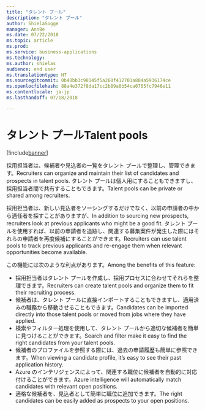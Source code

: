 ```yaml
---
title: "タレント プール"
description: "タレント プール"
author: ShielaSogge
manager: AnnBe
ms.date: 07/22/2018
ms.topic: article
ms.prod: 
ms.service: business-applications
ms.technology: 
ms.author: shielas
audience: end user
ms.translationtype: HT
ms.sourcegitcommit: 0b40bb3c98145f5a260f412701a884a5936174ce
ms.openlocfilehash: 88a4e372f8da17cc2b89a0b54ca0765fc7946e11
ms.contentlocale: ja-jp
ms.lasthandoff: 07/18/2018

---
```


# <a name="talent-pools"></a><span data-ttu-id="f6f08-103">タレント プール</span><span class="sxs-lookup"><span data-stu-id="f6f08-103">Talent pools</span></span>

[!include[banner](../../../includes/banner.md)]


<span data-ttu-id="f6f08-104">採用担当者は、候補者や見込者の一覧をタレント プールで整理し、管理できます。</span><span class="sxs-lookup"><span data-stu-id="f6f08-104">Recruiters can organize and maintain their list of candidates and prospects in talent pools.</span></span> <span data-ttu-id="f6f08-105">タレント プールは個人用にすることもできますし、採用担当者間で共有することもできます。</span><span class="sxs-lookup"><span data-stu-id="f6f08-105">Talent pools can be private or shared among recruiters.</span></span>

<span data-ttu-id="f6f08-106">採用担当者は、新しい見込者をソーシングするだけでなく、以前の申請者の中から適任者を探すことがありますが、</span><span class="sxs-lookup"><span data-stu-id="f6f08-106">In addition to sourcing new prospects, recruiters look at previous applicants who might be a good fit.</span></span> <span data-ttu-id="f6f08-107">タレント プールを使用すれば、以前の申請者を追跡し、関連する募集案件が発生した際にはそれらの申請者を再度候補にすることができます。</span><span class="sxs-lookup"><span data-stu-id="f6f08-107">Recruiters can use talent pools to track previous applicants and re-engage them when relevant opportunities become available.</span></span>

<span data-ttu-id="f6f08-108">この機能には次のような利点があります。</span><span class="sxs-lookup"><span data-stu-id="f6f08-108">Among the benefits of this feature:</span></span>

-   <span data-ttu-id="f6f08-109">採用担当者はタレント プールを作成し、採用プロセスに合わせてそれらを整理できます。</span><span class="sxs-lookup"><span data-stu-id="f6f08-109">Recruiters can create talent pools and organize them to fit their recruiting process.</span></span>
-   <span data-ttu-id="f6f08-110">候補者は、タレント プールに直接インポートすることもできますし、適用済みの職務から移動させることもできます。</span><span class="sxs-lookup"><span data-stu-id="f6f08-110">Candidates can be imported directly into those talent pools or moved from jobs where they have applied.</span></span>
-   <span data-ttu-id="f6f08-111">検索やフィルター処理を使用して、タレント プールから適切な候補者を簡単に見つけることができます。</span><span class="sxs-lookup"><span data-stu-id="f6f08-111">Search and filter make it easy to find the right candidates from your talent pools.</span></span>
-   <span data-ttu-id="f6f08-112">候補者のプロファイルを参照する際には、過去の申請履歴も簡単に参照できます。</span><span class="sxs-lookup"><span data-stu-id="f6f08-112">When viewing a candidate profile, it’s easy to see their past application history.</span></span>
-   <span data-ttu-id="f6f08-113">Azure のインテリジェンスによって、関連する職位に候補者を自動的に対応付けることができます。</span><span class="sxs-lookup"><span data-stu-id="f6f08-113">Azure intelligence will automatically match candidates with relevant open positions.</span></span>
-   <span data-ttu-id="f6f08-114">適格な候補者を、見込者として簡単に職位に追加できます。</span><span class="sxs-lookup"><span data-stu-id="f6f08-114">The right candidates can be easily added as prospects to your open positions.</span></span>

<!--
## Who uses this feature
This feature supports existing recruiter workflows.
## Status
In development
## Target timeframe
Public Preview July 1, GA October 1
## Availability
Cloud
## Regional availability
Global
-->


